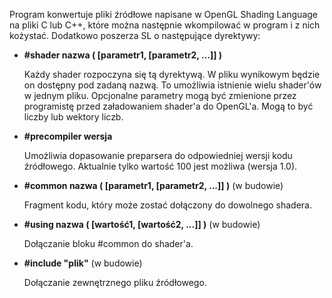  Program konwertuje pliki źródłowe napisane w OpenGL Shading Language na pliki C lub C++, które można następnie wkompilować w program i z nich kożystać. Dodatkowo poszerza SL o następujące dyrektywy:

  - **#shader nazwa ( [parametr1, [parametr2, ...]] )**
    
    Każdy shader rozpoczyna się tą dyrektywą. W pliku wynikowym będzie on dostępny pod zadaną nazwą. To umożliwia istnienie wielu shader'ów w jednym pliku. Opcjonalne parametry mogą być zmienione przez programistę przed załadowaniem shader'a do OpenGL'a. Mogą to być liczby lub wektory liczb.
    
  - **#precompiler wersja**
    
    Umożliwia dopasowanie preparsera do odpowiedniej wersji kodu źródłowego. Aktualnie tylko wartość 100 jest możliwa (wersja 1.0).
    
  - **#common nazwa ( [parametr1, [parametr2, ...]] )** (w budowie)
    
    Fragment kodu, który może zostać dołączony do dowolnego shadera.
    
  - **#using nazwa ( [wartość1, [wartość2, ...]] )** (w budowie)
    
    Dołączanie bloku #common do shader'a.
    
  - **#include "plik"** (w budowie)
    
    Dołączanie zewnętrznego pliku źródłowego.
